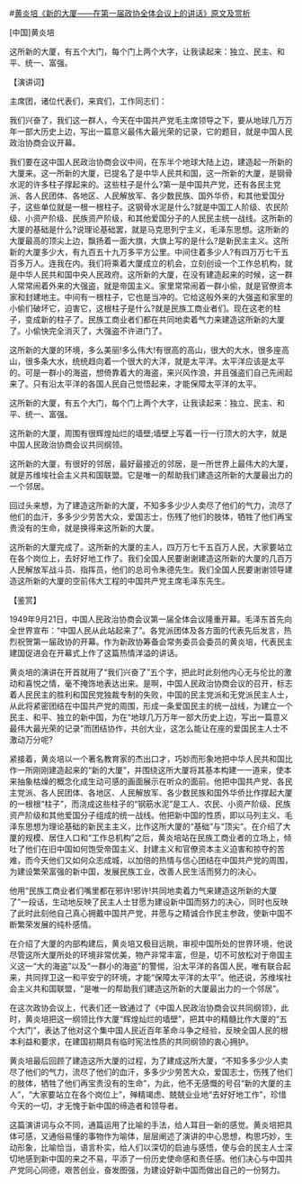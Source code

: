 #[黄炎培《新的大厦——在第一届政协全体会议上的讲话》原文及赏析](https://www.vrrw.net/wx/14699.html)

[中国]黄炎培

这所新的大厦，有五个大门，每个门上两个大字，让我读起来：独立、民主、和平、统一、富强。

【演讲词】

主席团，诸位代表们，来宾们，工作同志们：

我们兴奋了，我们这一群人，今天在中国共产党毛主席领导之下，要从地球几万万年一部大历史上边，写出一篇意义最伟大最光荣的记录，它的题目，就是中国人民政治协商会议开幕。

我们要在这中国人民政治协商会议中间，在东半个地球大陆上边，建造起一所新的大厦来。这一所新的大厦，已提名了是中华人民共和国，这一所新的大厦，是钢骨水泥的许多柱子撑起来的。这些柱子是什么?第一是中国共产党，还有各民主党派、各人民团体、各地区、人民解放军、各少数民族、国外华侨，和其他爱国分子，这些单位就是一根一根柱子。这钢骨水泥是什么?就是中国工人阶级、农民阶级、小资产阶级、民族资产阶级，和其他爱国分子的人民民主统一战线。这所新的大厦的基础是什么?说理论基础罢，就是马克思列宁主义，毛泽东思想。这所新的大厦最高的顶尖上边，飘扬着一面大旗，大旗上写的是什么?是新民主主义。这所新的大厦多少大，有九百五十九万多平方公里。中间住着多少人?有四万万七千五百多万人。连我在内。我们将乘着大厦成立的机会，立刻创设一个工作总机构，就是中华人民共和国中央人民政府。这所新的大厦，在没有建造起来的时候，这一群人常常闹着外来的大强盗，就是帝国主义。家里常常闹着一群小偷，就是官僚资本家和封建地主。中间有一根柱子，它也是当冲的。它给这般外来的大强盗和家里的小偷们破坏它，迫害它，这根柱子是什么?就是民族工商业者们。现在这老的柱子，变成新的柱子了。民族工商业者们都在共同地卖着气力来建造这所新的大厦了。小偷快完全消灭了，大强盗不许进门了。

这所新的大厦的环境，多么美丽!多么伟大!有很高的高山，很大的大水，很多座高山，很多条大水，统统趋向着一个很大的大洋，就是太平洋。太平洋应该是太平的。可是一群小的海盗，想倚靠着大的海盗，来兴风作浪，并且强盗们自己先闹起来了。只有沿太平洋的各国人民自己觉悟起来，才能保障太平洋的太平。

这所新的大厦，有五个大门，每个门上两个大字，让我读起来：独立、民主、和平、统一、富强。

这所新的大厦，周围有很辉煌灿烂的墙壁;墙壁上写着一行一行顶大的大字，就是中国人民政治协商会议共同纲领。

这所新的大厦，有很好的邻居，最好最接近的邻居，是一所世界上最伟大的大厦，就是苏维埃社会主义共和国联盟。它是唯一的帮助我们建造这所新的大厦最出力的一个邻居。

回过头来想，为了建造这所新的大厦，不知多多少少人卖尽了他们的气力，流尽了他们的血汗，多多少少劳苦大众，爱国志士，伤残了他们的肢体，牺牲了他们再宝贵没有的生命，就是换得来这所新的大厦。

这所新的大厦完成了。这所新的大厦的主人，四万万七千五百万人民，大家要站立在各个岗位上，去好好地工作了。我们全国人民要谢谢建造这所新的大厦的几百万人民解放军战斗员、指挥员，他们的总司令朱德先生。我们全国人民要谢谢领导建造这所新的大厦的空前伟大工程的中国共产党主席毛泽东先生。



【鉴赏】

1949年9月21日，中国人民政治协商会议第一届全体会议隆重开幕。毛泽东首先向全世界宣布：“中国人民从此站起来了”。各党派团体及各方面的代表先后发言，热烈祝贺第一届政协的开幕。作为新政协筹备会常务委员会委员的黄炎培，代表民主建国促进会在开幕式上作了这篇热情洋溢的讲话。

黄炎培的演讲在开首就用了“我们兴奋了”五个字，把此时此刻他内心无与伦比的激动和喜悦之情，毫不掩饰地表达出来。是啊，中国人民政治协商会议的召开，标志着人民民主的胜利和国民党独裁专制的失败，中国的民主党派和无党派民主人士，从此将紧密团结在中国共产党的周围，形成一条爱国民主的统一战线，为建立一个民主、和平、独立的新中国，为在“地球几万万年一部大历史上边，写出一篇意义最伟大最光荣的记录”而团结协作，共创大业，这怎么能让在座的爱国民主人士不激动万分呢?

紧接着，黄炎培以一个著名教育家的杰出口才，巧妙而形象地把中华人民共和国比作一所刚刚建造起来的“新的大厦”，并围绕这所大厦将其基本构建一一道来，使本来抽象枯燥的概念化成生动可感的画面展示在听众的面前。他把中国共产党、各民主党派、各人民团体、各地区、人民解放军、各少数民族和国外华侨比作撑起大厦的一根根“柱子”，而浇成这些柱子的“钢筋水泥”是工人、农民、小资产阶级、民族资产阶级和其他爱国分子组成的统一战线。他把新中国的性质，即以马列主义、毛泽东思想为理论基础的新民主主义，比作这所大厦的“基础”与“顶尖”。在介绍了大厦的规模、居住人口和“工作总机构”之后，黄炎培站在民族工商业者的立场上，倾吐了他们在旧中国如何饱受帝国主义、封建主义和官僚资本主义迫害和掠夺的苦难，而今天他们又如何众志成城，以加倍的热情与信心团结在中国共产党的周围，为建设繁荣富强的新中国，发展民族工业，改善人民生活而努力的决心。

他用“民族工商业者们嘴里都在邪许!邪许!共同地卖着力气来建造这所新的大厦了”一段话，生动地反映了民主人士甘愿为建设新中国而努力的决心，同时也反映了此时此刻他自己真心拥戴中国共产党，并愿与之精诚合作民主参政，使新中国不断繁荣发展的纯朴感情。

在介绍了大厦的内部构建后，黄炎培又极目远眺，审视中国所处的世界环境，他说尽管这所大厦所处的环境非常优美，物产非常丰富，但是，切不可放松对于帝国主义这一“大的海盗”以及“一群小的海盗”的警惕，沿太平洋的各国人民，唯有联合起来，共同捍卫这一和平安宁的环境，才能“保障太平洋的太平”。他还说，苏维埃社会主义共和国联盟，“是唯一的帮助我们建造这所新的大厦最出力的一个邻居”。

在这次政协会议上，代表们还一致通过了《中国人民政治协商会议共同纲领》，此时，黄炎培把这一纲领比作大厦“辉煌灿烂的墙壁”，把其中的精髓比作大厦的“五个大门”，表达了他对这个集中国人民近百年革命斗争之经验，反映全国人民的根本利益和要求，在建国初期具有临时宪法性质的共同纲领的衷心拥护。

黄炎培最后回顾了建造这所大厦的过程，为了建成这所大厦，“不知多多少少人卖尽了他们的气力，流尽了他们的血汗，多多少少劳苦大众，爱国志士，伤残了他们的肢体，牺牲了他们再宝贵没有的生命”，为此，他不无感慨的号召“新的大厦的主人”，“大家要站立在各个岗位上”，殚精竭虑、兢兢业业地“去好好地工作”，珍惜今天的一切，才无愧于新中国的缔造者和领导者。

这篇演讲词与众不同，通篇运用了比喻的手法，给人耳目一新的感觉。黄炎培把具体可感，又通俗易懂的事物作为喻体，层层阐述了演讲的中心思想，构思巧妙，生动形象，比喻恰当，语言朴实，给人们以深切的启迪与感悟，使与会的民主人士深切地感到新中国的来之不易，平添了一份历史使命感和责任感。他们决心与中国共产党同心同德，艰苦创业，奋发图强，为建设好新中国而做出自己的一份努力。

